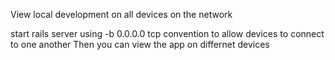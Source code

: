View local development on all devices on the network

start rails server using -b 0.0.0.0
tcp convention to allow devices to connect to one another
Then you can view the app on differnet devices

